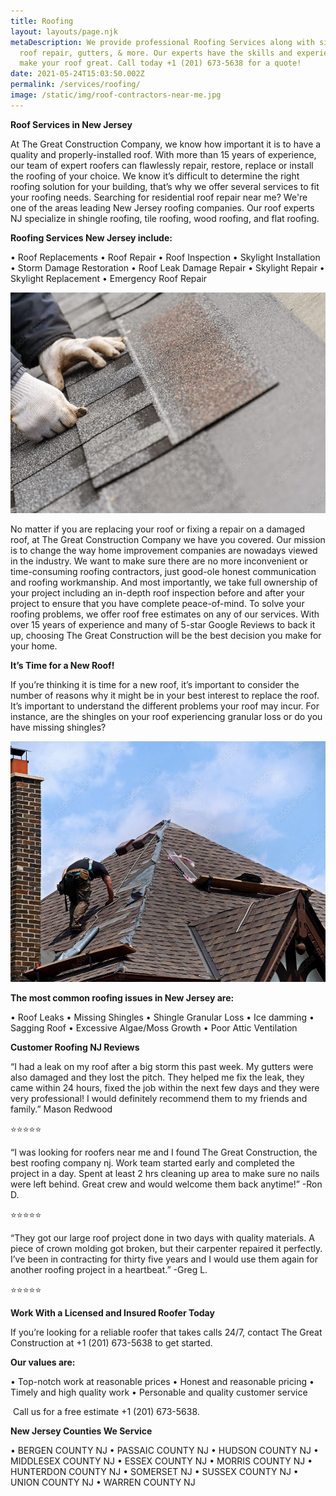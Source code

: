 ```yaml
---
title: Roofing
layout: layouts/page.njk
metaDescription: We provide professional Roofing Services along with siding,
  roof repair, gutters, & more. Our experts have the skills and experience to
  make your roof great. Call today +1 (201) 673-5638 for a quote!
date: 2021-05-24T15:03:50.002Z
permalink: /services/roofing/
image: /static/img/roof-contractors-near-me.jpg
---
```

**Roof Services in New Jersey**

At The Great Construction Company, we know how important it is to have a quality and properly-installed roof. With more than 15 years of experience, our team of expert roofers can flawlessly repair, restore, replace or install the roofing of your choice. We know it’s difficult to determine the right roofing solution for your building, that’s why we offer several services to fit your roofing needs.
Searching for residential roof repair near me? We're one of the areas leading New Jersey roofing companies. Our roof experts NJ specialize in shingle roofing, tile roofing, wood roofing, and flat roofing.

**Roofing Services New Jersey include:**

•	Roof Replacements
•	Roof Repair
•	Roof Inspection
•	Skylight Installation
•	Storm Damage Restoration
•	Roof Leak Damage Repair
•	Skylight Repair 
•	Skylight Replacement
•	Emergency Roof Repair

![](/static/img/roof-replacement-nj.jpg)

No matter if you are replacing your roof or fixing a repair on a damaged roof, at The Great Construction Company we have you covered. Our mission is to change the way home improvement companies are nowadays viewed in the industry. We want to make sure there are no more inconvenient or time-consuming roofing contractors, just good-ole honest communication and roofing workmanship. 
And most importantly, we take full ownership of your project including an in-depth roof inspection before and after your project to ensure that you have complete peace-of-mind. To solve your roofing problems, we offer roof free estimates on any of our services. With over 15 years of experience and many of 5-star Google Reviews to back it up, choosing The Great Construction will be the best decision you make for your home.

**It’s Time for a New Roof!**

If you’re thinking it is time for a new roof, it’s important to consider the number of reasons why it might be in your best interest to replace the roof. It’s important to understand the different problems your roof may incur. For instance, are the shingles on your roof experiencing granular loss or do you have missing shingles? 

![](/static/img/roof-repair-nj.jpg)

**The most common roofing issues in New Jersey are:**

•	Roof Leaks
•	Missing Shingles
•	Shingle Granular Loss
•	Ice damming
•	Sagging Roof
•	Excessive Algae/Moss Growth
•	Poor Attic Ventilation

**Customer Roofing NJ Reviews**

 “I had a leak on my roof after a big storm this past week. My gutters were also damaged and they lost the pitch. They helped me fix the leak, they came within 24 hours, fixed the job within the next few days and they were very professional! I would definitely recommend them to my friends and family.” Mason Redwood  <!--StartFragment-->

⭐️⭐️⭐️⭐️⭐️

<!--EndFragment-->

  “I was looking for roofers near me and I found The Great Construction, the best roofing company nj. Work team started early and completed the project in a day. Spent at least 2 hrs cleaning up area to make sure no nails were left behind. Great crew and would welcome them back anytime!” -Ron D.  <!--StartFragment-->

⭐️⭐️⭐️⭐️⭐️

<!--EndFragment-->

  “They got our large roof project done in two days with quality materials. A piece of crown molding got broken, but their carpenter repaired it perfectly. I’ve been in contracting for thirty five years and I would use them again for another roofing project in a heartbeat.” -Greg L.  <!--StartFragment-->

⭐️⭐️⭐️⭐️⭐️

<!--EndFragment-->

**Work With a Licensed and Insured Roofer Today**

If you’re looking for a reliable roofer that takes calls 24/7, contact The Great Construction at +1 (201) 673-5638 to get started. 

**Our values are:**

• Top-notch work at reasonable prices
• Honest and reasonable pricing
• Timely and high quality work
• Personable and quality customer service

 Call us for a free estimate +1 (201) 673-5638.

<!--EndFragment-->

**New Jersey Counties We Service**

•	BERGEN COUNTY NJ
•	PASSAIC COUNTY NJ
•	HUDSON COUNTY NJ
•	MIDDLESEX COUNTY NJ
•	ESSEX COUNTY NJ
•	MORRIS COUNTY NJ
•	HUNTERDON COUNTY NJ
•	SOMERSET NJ
•	SUSSEX COUNTY NJ
•	UNION COUNTY NJ
•	WARREN COUNTY NJ